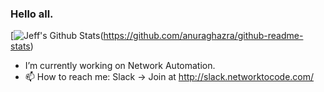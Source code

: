 ### Hello all.

[![Jeff's Github Stats](https://github-readme-stats.vercel.app/api?username=jeffkala&count_private=true])(https://github.com/anuraghazra/github-readme-stats)

- I’m currently working on Network Automation.
- 📫 How to reach me: Slack -> Join at http://slack.networktocode.com/

